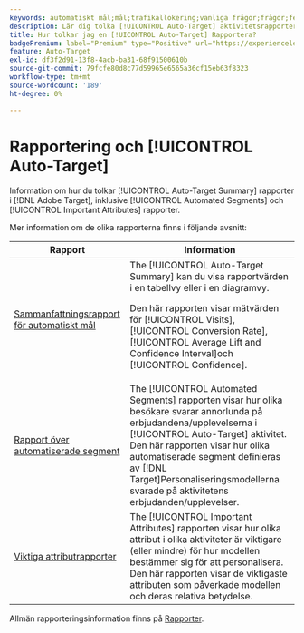 ```yaml
---
keywords: automatiskt mål;mål;trafikallokering;vanliga frågor;frågor;felsökning;felsökning;rapportering;rapporter;automatisk målrapport;sammanfattningsrapport;automatiserade segment;viktiga attribut
description: Lär dig tolka [!UICONTROL Auto-Target] aktivitetsrapporter i [!DNL Target].
title: Hur tolkar jag en [!UICONTROL Auto-Target] Rapportera?
badgePremium: label="Premium" type="Positive" url="https://experienceleague.adobe.com/docs/target/using/introduction/intro.html?lang=en#premium newtab=true" tooltip="Se vad som ingår i Target Premium."
feature: Auto-Target
exl-id: df3f2d91-13f8-4acb-ba31-68f91500610b
source-git-commit: 79fcfe80d8c77d59965e6565a36cf15eb63f8323
workflow-type: tm+mt
source-wordcount: '189'
ht-degree: 0%

---
```


# Rapportering och [!UICONTROL Auto-Target]

Information om hur du tolkar [!UICONTROL Auto-Target Summary] rapporter i [!DNL Adobe Target], inklusive [!UICONTROL Automated Segments] och [!UICONTROL Important Attributes] rapporter.

Mer information om de olika rapporterna finns i följande avsnitt:

| Rapport | Information |
| --- | --- |
| [Sammanfattningsrapport för automatiskt mål](/help/main/c-reports/personalization-reports/auto-target-summary-report.md) | The [!UICONTROL Auto-Target Summary] kan du visa rapportvärden i en tabellvy eller i en diagramvy.<P>Den här rapporten visar mätvärden för [!UICONTROL Visits], [!UICONTROL Conversion Rate], [!UICONTROL Average Lift and Confidence Interval]och [!UICONTROL Confidence]. |
| [Rapport över automatiserade segment](/help/main/c-reports/c-personalization-insights-reports/automated-segments-report.md) | The [!UICONTROL Automated Segments] rapporten visar hur olika besökare svarar annorlunda på erbjudandena/upplevelserna i [!UICONTROL Auto-Target] aktivitet. Den här rapporten visar hur olika automatiserade segment definieras av [!DNL Target]Personaliseringsmodellerna svarade på aktivitetens erbjudanden/upplevelser. |
| [Viktiga attributrapporter](/help/main/c-reports/c-personalization-insights-reports/important-attributes-report.md) | The [!UICONTROL Important Attributes] rapporten visar hur olika attribut i olika aktiviteter är viktigare (eller mindre) för hur modellen bestämmer sig för att personalisera. Den här rapporten visar de viktigaste attributen som påverkade modellen och deras relativa betydelse. |

Allmän rapporteringsinformation finns på [Rapporter](/help/main/c-reports/reports.md).
